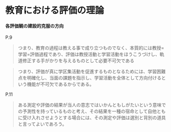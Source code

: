 # 教育における評価の理論

#### 各評価観の建設的克服の方向

P.9

> つまり、教育の過程は教える事で成り立つものでなく、本質的には教授=学習=評価過程であり、評価は教授活動と学習活動をほうこうづけし、軌道修正する手がかりを与えるものとして必要不可欠である
>

> つまり、評価が真に学区集活動を促進するものとなるためには、学習困難点を明確化し、当面の課題を指示し、学習活動を全体として方向付けるという機能が不可欠であるからである。

P.11

> ある測定や評価の結果が当人の意志ではいかんともしがたいという意味での予測性を持っているものと考え、その結果を一種の宿命として自他ともに受け入れさせようとする場合には、その測定や評価は選別と背別の道具と言ってよいであろう。